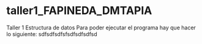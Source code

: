 # taller1_FAPINEDA_DMTAPIA
Taller 1 Estructura de datos
Para poder ejecutar el programa hay que hacer lo siguiente: 
sdfsdfsdfsfsdfsdfsdfsd